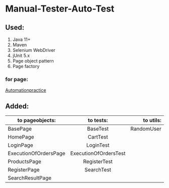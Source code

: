 # Manual-Tester-Auto-Test
## Used:	
1. Java 11+
2. Maven
3. Selenium WebDriver
4. jUnit 5.x
5. Page object pattern
6. Page factory

### for page:
[Automationpractice](http://automationpractice.com )

## Added:

| to pageobjects:       | to tests:             | to utils:  |
| --------------------- |:---------------------:|-----------:|
| BasePage              | BaseTest              | RandomUser |
| HomePage              | CartTest              |            |
| LoginPage             | LoginTest             |            |
| ExecutionOfOrdersPage | ExecutionOfOrdersTest |            |
| ProductsPage          | RegisterTest          |            |
| RegisterPage          | SearchTest            |            |
| SearchResultPage      |                       |            |

